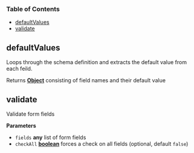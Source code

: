 <!-- Generated by documentation.js. Update this documentation by updating the source code. -->

### Table of Contents

-   [defaultValues][1]
-   [validate][2]

## defaultValues

Loops through the schema definition and extracts the
default value from each feild.

Returns **[Object][3]** consisting of field names and their default value

## validate

Validate form fields

**Parameters**

-   `fields` **any** list of form fields
-   `checkAll` **[boolean][4]** forces a check on all fields (optional, default `false`)

[1]: #defaultvalues

[2]: #validate

[3]: https://developer.mozilla.org/docs/Web/JavaScript/Reference/Global_Objects/Object

[4]: https://developer.mozilla.org/docs/Web/JavaScript/Reference/Global_Objects/Boolean
